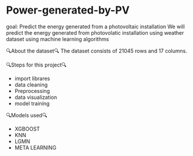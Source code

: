 # Power-generated-by-PV
goal: Predict the energy generated from a photovoltaic installation
We will predict the energy generated from photovolatic installation using weather dataset using machine learning algorithms

🔍About the dataset🔍
The dataset consists of 21045 rows and 17 columns.

🔍Steps for this project🔍
* import librares 
* data cleaning
*  Preprocessing
*  data visualization 
*  model training

🔍Models used🔍
* XGBOOST
* KNN
* LGMN
* META LEARNING 
